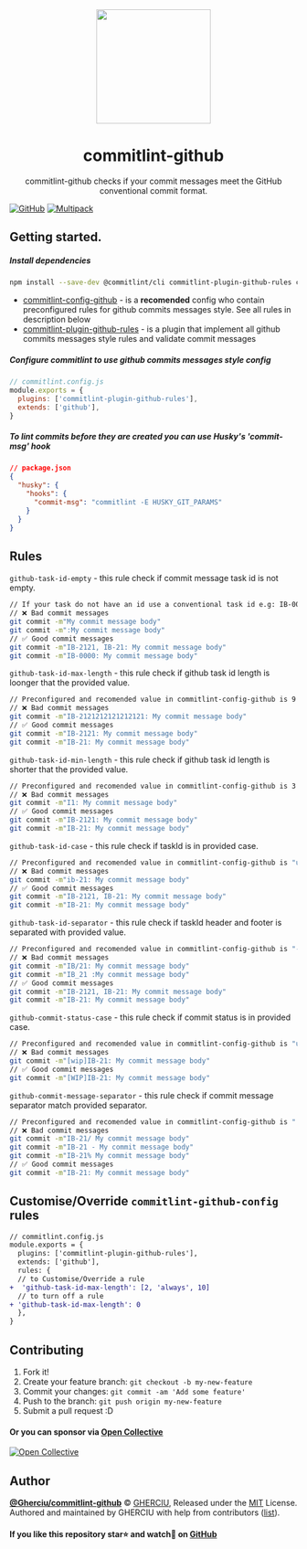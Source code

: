 <div align="center">
  <img height="200"
    src="https://raw.githubusercontent.com/Gherciu/commitlint-github/master/logo.png">
  <h1>commitlint-github</h1>
  <p>commitlint-github checks if your commit messages meet the GitHub conventional commit format.</p>
</div>

[![GitHub](https://img.shields.io/github/license/Gherciu/commitlint-github)](https://github.com/Gherciu/commitlint-github/blob/master/LICENSE)
[![Multipack](https://img.shields.io/badge/Generated%20from-Gherciu%2Fmultipack-green)](https://github.com/Gherciu/multipack)

## Getting started.

##### Install dependencies

```bash
npm install --save-dev @commitlint/cli commitlint-plugin-github-rules commitlint-config-github
```

- [commitlint-config-github](https://github.com/Gherciu/commitlint-github/tree/master/packages/commitlint-config-github) - is a **recomended** config who contain preconfigured rules for github commits messages style. See all rules in description below
- [commitlint-plugin-github-rules](https://github.com/Gherciu/commitlint-github/tree/master/packages/commitlint-plugin-github-rules) - is a plugin that implement all github commits messages style rules and validate commit messages

##### Configure commitlint to use github commits messages style config

```js
// commitlint.config.js
module.exports = {
  plugins: ['commitlint-plugin-github-rules'],
  extends: ['github'],
}
```

##### To lint commits before they are created you can use Husky's 'commit-msg' hook

```json
// package.json
{
  "husky": {
    "hooks": {
      "commit-msg": "commitlint -E HUSKY_GIT_PARAMS"
    }
  }
}
```

## Rules

`github-task-id-empty` - this rule check if commit message task id is not empty.

```bash
// If your task do not have an id use a conventional task id e.g: IB-0000
// ❌ Bad commit messages
git commit -m"My commit message body"
git commit -m":My commit message body"
// ✅ Good commit messages
git commit -m"IB-2121, IB-21: My commit message body"
git commit -m"IB-0000: My commit message body"
```

`github-task-id-max-length` - this rule check if github task id length is loonger that the provided value.

```bash
// Preconfigured and recomended value in commitlint-config-github is 9 chars
// ❌ Bad commit messages
git commit -m"IB-2121212121212121: My commit message body"
// ✅ Good commit messages
git commit -m"IB-2121: My commit message body"
git commit -m"IB-21: My commit message body"
```

`github-task-id-min-length` - this rule check if github task id length is shorter that the provided value.

```bash
// Preconfigured and recomended value in commitlint-config-github is 3 chars
// ❌ Bad commit messages
git commit -m"I1: My commit message body"
// ✅ Good commit messages
git commit -m"IB-2121: My commit message body"
git commit -m"IB-21: My commit message body"
```

`github-task-id-case` - this rule check if taskId is in provided case.

```bash
// Preconfigured and recomended value in commitlint-config-github is "uppercase"
// ❌ Bad commit messages
git commit -m"ib-21: My commit message body"
// ✅ Good commit messages
git commit -m"IB-2121, IB-21: My commit message body"
git commit -m"IB-21: My commit message body"
```

`github-task-id-separator` - this rule check if taskId header and footer is separated with provided value.

```bash
// Preconfigured and recomended value in commitlint-config-github is "-"
// ❌ Bad commit messages
git commit -m"IB/21: My commit message body"
git commit -m"IB_21 :My commit message body"
// ✅ Good commit messages
git commit -m"IB-2121, IB-21: My commit message body"
git commit -m"IB-21: My commit message body"
```

`github-commit-status-case` - this rule check if commit status is in provided case.

```bash
// Preconfigured and recomended value in commitlint-config-github is "uppercase"
// ❌ Bad commit messages
git commit -m"[wip]IB-21: My commit message body"
// ✅ Good commit messages
git commit -m"[WIP]IB-21: My commit message body"
```

`github-commit-message-separator` - this rule check if commit message separator match provided separator.

```bash
// Preconfigured and recomended value in commitlint-config-github is ":"
// ❌ Bad commit messages
git commit -m"IB-21/ My commit message body"
git commit -m"IB-21 - My commit message body"
git commit -m"IB-21% My commit message body"
// ✅ Good commit messages
git commit -m"IB-21: My commit message body"
```

## Customise/Override `commitlint-github-config` rules

```diff
// commitlint.config.js
module.exports = {
  plugins: ['commitlint-plugin-github-rules'],
  extends: ['github'],
  rules: {
  // to Customise/Override a rule
+  'github-task-id-max-length': [2, 'always', 10]
  // to turn off a rule
+ 'github-task-id-max-length': 0
  },
}
```

## Contributing

1. Fork it!
2. Create your feature branch: `git checkout -b my-new-feature`
3. Commit your changes: `git commit -am 'Add some feature'`
4. Push to the branch: `git push origin my-new-feature`
5. Submit a pull request :D

#### Or you can sponsor via [Open Collective](https://opencollective.com/gherciu-gheorghe/)

[![Open Collective](https://opencollective.com/gherciu-gheorghe/tiers/sponsor.svg?avatarHeight=60)](https://opencollective.com/gherciu-gheorghe/)

## Author

**[@Gherciu/commitlint-github](https://github.com/Gherciu/commitlint-github)** © [GHERCIU](https://github.com/Gherciu), Released under the [MIT](https://github.com/Gherciu/commitlint-github/blob/master/LICENSE) License.<br>
Authored and maintained by GHERCIU with help from contributors ([list](https://github.com/Gherciu/commitlint-github/contributors)).

#### If you like this repository star⭐ and watch👀 on [GitHub](https://github.com/Gherciu/commitlint-github)
